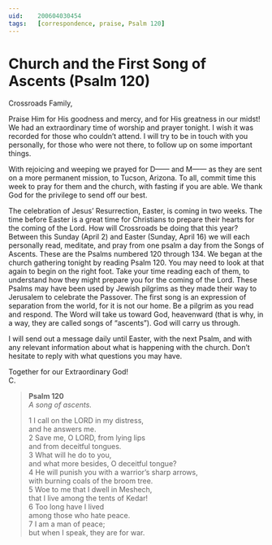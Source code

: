 ```yaml
---
uid:	200604030454
tags:	[correspondence, praise, Psalm 120]
---
```

  
# Church and the First Song of Ascents (Psalm 120)

Crossroads Family,

Praise Him for His goodness and mercy, and for His greatness in our midst! We had an extraordinary time of worship and prayer tonight. I wish it was recorded for those who couldn’t attend. I will try to be in touch with you personally, for those who were not there, to follow up on some important things.

With rejoicing and weeping we prayed for D—— and M—— as they are sent on a more permanent mission, to Tucson, Arizona. To all, commit time this week to pray for them and the church, with fasting if you are able. We thank God for the privilege to send off our best.

The celebration of Jesus’ Resurrection, Easter, is coming in two weeks. The time before Easter is a great time for Christians to prepare their hearts for the coming of the Lord. How will Crossroads be doing that this year? Between this Sunday (April 2) and Easter (Sunday, April 16) we will each personally read, meditate, and pray from one psalm a day from the Songs of Ascents. These are the Psalms numbered 120 through 134. We began at the church gathering tonight by reading Psalm 120. You may need to look at that again to begin on the right foot. Take your time reading each of them, to understand how they might prepare you for the coming of the Lord. These Psalms may have been used by Jewish pilgrims as they made their way to Jerusalem to celebrate the Passover. The first song is an expression of separation from the world, for it is not our home. Be a pilgrim as you read and respond. The Word will take us toward God, heavenward (that is why, in a way, they are called songs of “ascents”). God will carry us through.

I will send out a message daily until Easter, with the next Psalm, and with any relevant information about what is happening with the church. Don’t hesitate to reply with what questions you may have.

Together for our Extraordinary God!  
C.

> **Psalm 120**  
> *A song of ascents.*
> 
> 1 I call on the LORD in my distress,  
> and he answers me.  
> 2 Save me, O LORD, from lying lips  
> and from deceitful tongues.  
> 3 What will he do to you,  
> and what more besides, O deceitful tongue?  
> 4 He will punish you with a warrior’s sharp arrows,  
> with burning coals of the broom tree.  
> 5 Woe to me that I dwell in Meshech,  
> that I live among the tents of Kedar!  
> 6 Too long have I lived  
> among those who hate peace.  
> 7 I am a man of peace;  
> but when I speak, they are for war.
